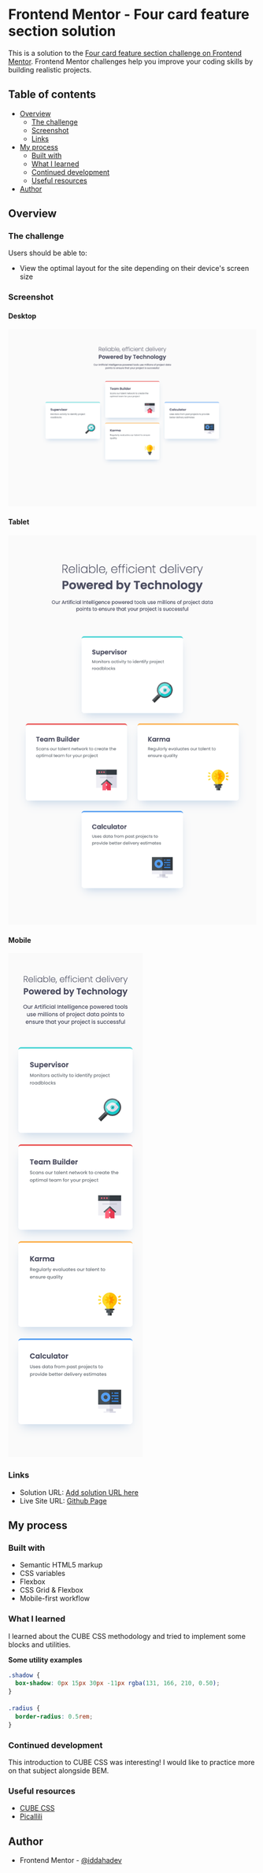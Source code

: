 # Frontend Mentor - Four card feature section solution

This is a solution to the [Four card feature section challenge on Frontend Mentor](https://www.frontendmentor.io/challenges/four-card-feature-section-weK1eFYK). Frontend Mentor challenges help you improve your coding skills by building realistic projects. 

## Table of contents

- [Overview](#overview)
  - [The challenge](#the-challenge)
  - [Screenshot](#screenshot)
  - [Links](#links)
- [My process](#my-process)
  - [Built with](#built-with)
  - [What I learned](#what-i-learned)
  - [Continued development](#continued-development)
  - [Useful resources](#useful-resources)
- [Author](#author)

## Overview

### The challenge

Users should be able to:

- View the optimal layout for the site depending on their device's screen size

### Screenshot

#### Desktop
![](./screenshots/desktop.png)

#### Tablet
![](./screenshots/tablet.png)

#### Mobile
![](./screenshots/mobile.png)

### Links

- Solution URL: [Add solution URL here](https://your-solution-url.com)
- Live Site URL: [Github Page](https://iddahadev.github.io/frontend-mentor-four-card-feature-section/)

## My process

### Built with

- Semantic HTML5 markup
- CSS variables
- Flexbox
- CSS Grid & Flexbox
- Mobile-first workflow

### What I learned

I learned about the CUBE CSS methodology and tried to implement some blocks and utilities.

**Some utility examples**
```css
.shadow {
  box-shadow: 0px 15px 30px -11px rgba(131, 166, 210, 0.50);
}

.radius {
  border-radius: 0.5rem;
}
```

### Continued development

This introduction to CUBE CSS was interesting! I would like to practice more on that subject alongside BEM.

### Useful resources

- [CUBE CSS](https://cube.fyi/)
- [Picallili](https://piccalil.li/)

## Author

- Frontend Mentor - [@iddahadev](https://www.frontendmentor.io/profile/iddahadev)
